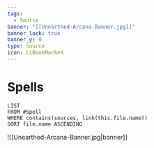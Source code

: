 ```yaml
---
tags:
  - Source
banner: "[[Unearthed-Arcana-Banner.jpg]]"
banner_lock: true
banner_y: 0
type: Source
icon: LiBookMarked
---
```

# Spells
```dataview
LIST
FROM #Spell
WHERE contains(sources, link(this.file.name))
SORT file.name ASCENDING
```

![[Unearthed-Arcana-Banner.jpg|banner]]